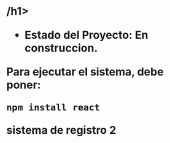 <h1 Sistema de Registro>/h1>

- Estado del Proyecto: En construccion.

Para ejecutar el sistema, debe poner:

```npm install react```

sistema de registro 2
